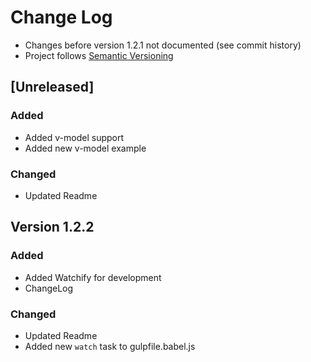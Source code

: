 # Change Log
- Changes before version 1.2.1 not documented (see commit history)
- Project follows [Semantic Versioning](http://semver.org/)

## [Unreleased]

### Added
- Added v-model support
- Added new v-model example

### Changed

- Updated Readme


## Version 1.2.2

### Added
- Added Watchify for development
- ChangeLog

### Changed

- Updated Readme
- Added new `watch` task to gulpfile.babel.js


